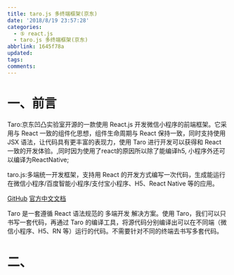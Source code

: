```yaml
---
title: taro.js 多终端框架(京东)
date: '2018/8/19 23:57:28'
categories:
  - ⑤ react.js
  - taro.js 多终端框架(京东)
abbrlink: 1645f78a
updated:
tags:
comments:
---
```


# 一、前言

Taro:京东凹凸实验室开源的一款使用 React.js 开发微信小程序的前端框架。它采用与 React 一致的组件化思想，组件生命周期与 React 保持一致，同时支持使用 JSX 语法，让代码具有更丰富的表现力，使用 Taro 进行开发可以获得和 React 一致的开发体验。,同时因为使用了react的原因所以除了能编译h5, 小程序外还可以编译为ReactNative;

taro.js:多端统一开发框架，支持用 React 的开发方式编写一次代码，生成能运行在微信小程序/百度智能小程序/支付宝小程序、H5、React Native 等的应用。

[GitHub](https://github.com/NervJS/taro)
[官方中文文档](https://nervjs.github.io/taro/docs/README.html)

Taro 是一套遵循 React 语法规范的 多端开发 解决方案。使用 Taro，我们可以只书写一套代码，再通过 Taro 的编译工具，将源代码分别编译出可以在不同端（微信小程序、H5、RN 等）运行的代码。不需要针对不同的终端去书写多套代码。

# 二、